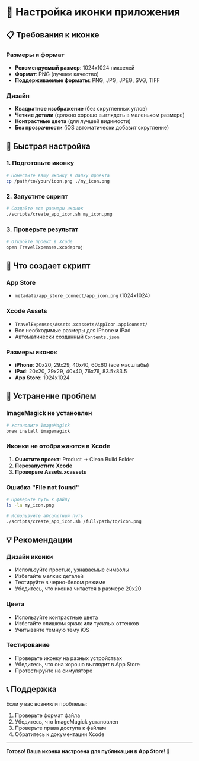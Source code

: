 # 🎨 Настройка иконки приложения

## 📋 Требования к иконке

### Размеры и формат
- **Рекомендуемый размер**: 1024x1024 пикселей
- **Формат**: PNG (лучшее качество)
- **Поддерживаемые форматы**: PNG, JPG, JPEG, SVG, TIFF

### Дизайн
- **Квадратное изображение** (без скругленных углов)
- **Четкие детали** (должно хорошо выглядеть в маленьком размере)
- **Контрастные цвета** (для лучшей видимости)
- **Без прозрачности** (iOS автоматически добавит скругление)

## 🚀 Быстрая настройка

### 1. Подготовьте иконку
```bash
# Поместите вашу иконку в папку проекта
cp /path/to/your/icon.png ./my_icon.png
```

### 2. Запустите скрипт
```bash
# Создайте все размеры иконок
./scripts/create_app_icon.sh my_icon.png
```

### 3. Проверьте результат
```bash
# Откройте проект в Xcode
open TravelExpenses.xcodeproj
```

## 📱 Что создает скрипт

### App Store
- `metadata/app_store_connect/app_icon.png` (1024x1024)

### Xcode Assets
- `TravelExpenses/Assets.xcassets/AppIcon.appiconset/`
- Все необходимые размеры для iPhone и iPad
- Автоматически созданный `Contents.json`

### Размеры иконок
- **iPhone**: 20x20, 29x29, 40x40, 60x60 (все масштабы)
- **iPad**: 20x20, 29x29, 40x40, 76x76, 83.5x83.5
- **App Store**: 1024x1024

## 🔧 Устранение проблем

### ImageMagick не установлен
```bash
# Установите ImageMagick
brew install imagemagick
```

### Иконки не отображаются в Xcode
1. **Очистите проект**: Product → Clean Build Folder
2. **Перезапустите Xcode**
3. **Проверьте Assets.xcassets**

### Ошибка "File not found"
```bash
# Проверьте путь к файлу
ls -la my_icon.png

# Используйте абсолютный путь
./scripts/create_app_icon.sh /full/path/to/icon.png
```

## 💡 Рекомендации

### Дизайн иконки
- Используйте простые, узнаваемые символы
- Избегайте мелких деталей
- Тестируйте в черно-белом режиме
- Убедитесь, что иконка читается в размере 20x20

### Цвета
- Используйте контрастные цвета
- Избегайте слишком ярких или тусклых оттенков
- Учитывайте темную тему iOS

### Тестирование
- Проверьте иконку на разных устройствах
- Убедитесь, что она хорошо выглядит в App Store
- Протестируйте на симуляторе

## 📞 Поддержка

Если у вас возникли проблемы:
1. Проверьте формат файла
2. Убедитесь, что ImageMagick установлен
3. Проверьте права доступа к файлам
4. Обратитесь к документации Xcode

---

**Готово! Ваша иконка настроена для публикации в App Store! 🎉** 